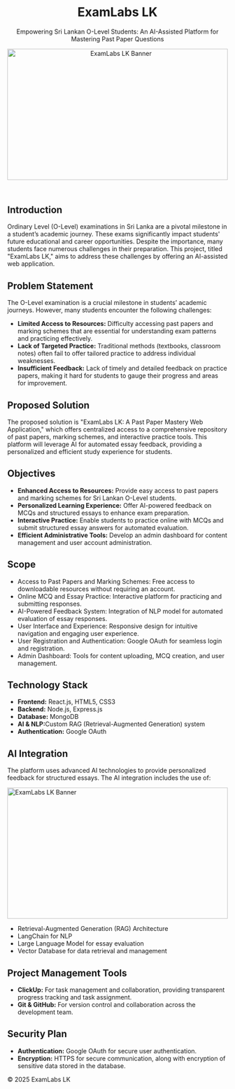 <!DOCTYPE html>
<html lang="en">
<head>
    <meta charset="UTF-8">
    <meta name="viewport" content="width=device-width, initial-scale=1.0">
</head>
<body>
    <header>
        <h1>ExamLabs LK</h1>
        <p>Empowering Sri Lankan O-Level Students: An AI-Assisted Platform for Mastering Past Paper Questions</p>
        <img src="https://github.com/user-attachments/assets/f7242bc6-65c1-4aa2-a154-1d3d23608db6" alt="ExamLabs LK Banner" style="width: 100%; max-height: 300px; object-fit: cover;">
    </header>    
    <section>
        <h2>Introduction</h2>
        <p>Ordinary Level (O-Level) examinations in Sri Lanka are a pivotal milestone in a student’s academic journey. These exams significantly impact students' future educational and career opportunities. Despite the importance, many students face numerous challenges in their preparation. This project, titled "ExamLabs LK," aims to address these challenges by offering an AI-assisted web application.</p>
    </section>
    <section>
        <h2>Problem Statement</h2>
        <p>The O-Level examination is a crucial milestone in students’ academic journeys. However, many students encounter the following challenges:</p>
        <ul>
            <li><strong>Limited Access to Resources:</strong> Difficulty accessing past papers and marking schemes that are essential for understanding exam patterns and practicing effectively.</li>
            <li><strong>Lack of Targeted Practice:</strong> Traditional methods (textbooks, classroom notes) often fail to offer tailored practice to address individual weaknesses.</li>
            <li><strong>Insufficient Feedback:</strong> Lack of timely and detailed feedback on practice papers, making it hard for students to gauge their progress and areas for improvement.</li>
        </ul>
    </section>
    <section>
        <h2>Proposed Solution</h2>
        <p>The proposed solution is "ExamLabs LK: A Past Paper Mastery Web Application," which offers centralized access to a comprehensive repository of past papers, marking schemes, and interactive practice tools. This platform will leverage AI for automated essay feedback, providing a personalized and efficient study experience for students.</p>
    </section>
    <section>
        <h2>Objectives</h2>
        <ul>
            <li><strong>Enhanced Access to Resources:</strong> Provide easy access to past papers and marking schemes for Sri Lankan O-Level students.</li>
            <li><strong>Personalized Learning Experience:</strong> Offer AI-powered feedback on MCQs and structured essays to enhance exam preparation.</li>
            <li><strong>Interactive Practice:</strong> Enable students to practice online with MCQs and submit structured essay answers for automated evaluation.</li>
            <li><strong>Efficient Administrative Tools:</strong> Develop an admin dashboard for content management and user account administration.</li>
        </ul>
    </section>
    <section>
        <h2>Scope</h2>
        <ul>
            <li>Access to Past Papers and Marking Schemes: Free access to downloadable resources without requiring an account.</li>
            <li>Online MCQ and Essay Practice: Interactive platform for practicing and submitting responses.</li>
            <li>AI-Powered Feedback System: Integration of NLP model for automated evaluation of essay responses.</li>
            <li>User Interface and Experience: Responsive design for intuitive navigation and engaging user experience.</li>
            <li>User Registration and Authentication: Google OAuth for seamless login and registration.</li>
            <li>Admin Dashboard: Tools for content uploading, MCQ creation, and user management.</li>
        </ul>
    </section>
    <section>
        <h2>Technology Stack</h2>
        <ul>
            <li><strong>Frontend:</strong> React.js, HTML5, CSS3</li>
            <li><strong>Backend:</strong> Node.js, Express.js</li>
            <li><strong>Database:</strong> MongoDB</li>
            <li><strong>AI & NLP:</strong>Custom RAG (Retrieval-Augmented Generation) system </li>
            <li><strong>Authentication:</strong> Google OAuth</li>
        </ul>
    </section>
    <section>
        <h2>AI Integration</h2>
        <p>The platform uses advanced AI technologies to provide personalized feedback for structured essays. The AI integration includes the use of:</p>
         <img src="https://github.com/user-attachments/assets/4285f984-1d3b-4de0-a15d-665a19cca696" alt="ExamLabs LK Banner" style="width: 100%; max-height: 300px; object-fit: cover;">
        <br/>
        <ul>
            <li>Retrieval-Augmented Generation (RAG) Architecture</li>
            <li>LangChain for NLP</li>
            <li>Large Language Model for essay evaluation</li>
            <li>Vector Database for data retrieval and management</li>
        </ul>
    </section>
    <section>
        <h2>Project Management Tools</h2>
        <ul>
            <li><strong>ClickUp:</strong> For task management and collaboration, providing transparent progress tracking and task assignment.</li>
            <li><strong>Git & GitHub:</strong> For version control and collaboration across the development team.</li>
        </ul>
    </section>
    <section>
        <h2>Security Plan</h2>
        <ul>
            <li><strong>Authentication:</strong> Google OAuth for secure user authentication.</li>
            <li><strong>Encryption:</strong> HTTPS for secure communication, along with encryption of sensitive data stored in the database.</li>
        </ul>
    </section>
    <section>
    <section>
    <footer>
        <p>&copy; 2025 ExamLabs LK</p>
    </footer>
</body>
</html>


